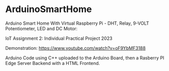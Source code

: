 # ArduinoSmartHome

Arduino Smart Home With Virtual Raspberry Pi - DHT, Relay, 9-VOLT Potentiometer, LED and DC Motor:

IoT Assignment 2: Individual Practical Project 2023

Demonstration: https://www.youtube.com/watch?v=oF9YbMF3188

Arduino Code using C++ uploaded to the Arduino Board, then a Rasberry PI Edge Server Backend with a HTML Frontend.
